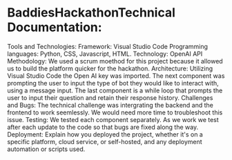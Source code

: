# BaddiesHackathonTechnical Documentation:
Tools and Technologies: 
    Framework: Visual Studio Code 
    Programming languages: Python, CSS, Javascript, HTML. 
    Technology: OpenAI API
Methodology: We used a scrum moethod for this project because it allowed us to build the platform quicker for the hackathon.
Architecture: Utilizing Visual Studio Code the Open AI key was imported. The next component was prompting the user to input the type of bot they would like to interact with, using a message input. The last component is a while loop that prompts the user to input their question and retain their response history. 
Challenges and Bugs: The technical challenge was intergrating the backend and the frontend to work seemlessly. We would need more time to troubleshoot this issue. 
Testing: We tested each component separately. As we work we test after each update to the code so that bugs are fixed along the way. 
Deployment: Explain how you deployed the project, whether it's on a specific platform, cloud service, or self-hosted, and any deployment automation or scripts used.

